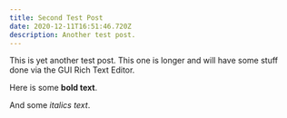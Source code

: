 ```yaml
---
title: Second Test Post
date: 2020-12-11T16:51:46.720Z
description: Another test post.
---
```

This is yet another test post. This one is longer and will have some stuff done via the GUI Rich Text Editor.

Here is some **bold text**.

And some *italics text*.